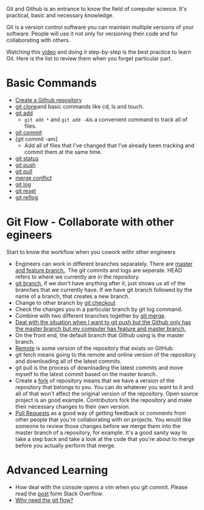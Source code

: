 Git and Github is an entrance to know the field of computer science. It's practical, basic and necessary knowledge.

Git is a version control software you can maintain multiple versions of your software. People will use it not only for versioning their code and for collaborating with others.

Watching this [video](https://www.youtube.com/watch?v=1u2qu-EmIRc) and doing it step-by-step is the best practice to learn Git. Here is the list to review them when you forget particular part.

# Basic Commands
* [Create a Github repository](https://youtu.be/1u2qu-EmIRc?t=700)
 * [git clone](https://youtu.be/1u2qu-EmIRc?t=748)and basic commands like cd, ls and touch. 
 * [git add](https://youtu.be/1u2qu-EmIRc?t=904)
   * `git add *` and `git add -A`is a convenient command to track all of files.
 * [git commit](https://youtu.be/1u2qu-EmIRc?t=971)
 * [git commit -am]
   * Add all of files that I've changed that I've already been tracking and commit them at the same time.  
 * [git status](https://youtu.be/1u2qu-EmIRc?t=1065)
 * [git push](https://youtu.be/1u2qu-EmIRc?t=1120)
 * [git pull](https://youtu.be/1u2qu-EmIRc?t=1202)
 * [merge conflict](https://youtu.be/1u2qu-EmIRc?t=1416)
 * [git log](https://youtu.be/1u2qu-EmIRc?t=1653)
 * [git reset](https://youtu.be/1u2qu-EmIRc?t=1673)
 * [git reflog](https://youtu.be/1u2qu-EmIRc?t=1857)

# Git Flow - Collaborate with other egineers
Start to know the workflow when you cowork withr other engineers
* Engineers can work in different branches separately. There are [master and feature branch.](https://youtu.be/XQs5KcUj-Do?t=162). The git commits and logs are seperate. HEAD refers to where we currently are in the repository.
* [git branch](https://youtu.be/XQs5KcUj-Do?t=449), if we don't have anything after it, just shows us all of the branches that we currently have. If we have git branch followed by the name of a branch, that creates a new branch.
* Change to other branch by [git checkout](https://youtu.be/XQs5KcUj-Do?t=516)
* Check the changes you in a particular branch by git log command.
* Combine with two different branches together by [git merge](https://youtu.be/XQs5KcUj-Do?t=577).
* [Deal with the situation when I want to git push but the Github only has the master branch but my computer has feature and master branch.](https://youtu.be/XQs5KcUj-Do?t=767)
* On the front end, the default branch that Github using is the master branch.
* [Remote](https://youtu.be/XQs5KcUj-Do?t=1043) is some version of the repository that exists on GitHub.
 * git fetch means going to the remote and online version of the repository and downloading all of the latest commits.
 * git pull is the process of downloading the latest commits and move myself to the latest commit based on the master branch.
 * Create a [fork](https://youtu.be/XQs5KcUj-Do?t=1227) of repository means that we have a version of the repository that belongs to you. You can do whatever you want to it and all of that won't affect the original version of the repository. Open source project is an good example. Contributors fork the repository and make their necessary changes to their own version.
 * [Pull Requests](https://youtu.be/XQs5KcUj-Do?t=1254) as a good way of getting feedback or comments from other people that you're collaborating with on projects. You would like someone to review those changes before we merge them into the master branch of a repository, for example. It's a good sanity way to take a step back and take a look at the code that you're about to merge before you actually perform that merge.



# Advanced Learning 
* How deal with the console opens a vim when you git commit. Please read the [post](https://stackoverflow.com/questions/6098742/using-git-commit-a-with-vim) form Stack Overflow.
* [Why need the git flow?](https://gitbook.tw/chapters/gitflow/why-need-git-flow.html)



